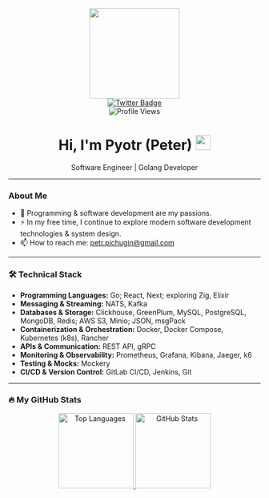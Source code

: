 <div id="header" align="center">
  <img src="https://media.giphy.com/media/dJwT5rggHLqjWAcC0e/giphy.gif" width="180"/>
</div>

<div id="badges" align="center">
  <a href="https://twitter.com/PPichugin" target="_blank">
    <img src="https://img.shields.io/badge/Twitter-blue?style=for-the-badge&logo=twitter&logoColor=white" alt="Twitter Badge"/>
  </a>
</div>

<div align="center">
  <img src="https://komarev.com/ghpvc/?username=ppichugin&style=flat-square&color=blue" alt="Profile Views"/>
</div>

<h1 align="center">
  Hi, I'm Pyotr (Peter)
  <img src="https://media.giphy.com/media/hvRJCLFzcasrR4ia7z/giphy.gif" width="30" height="30"/>
</h1>

<p align="center">
  Software Engineer | Golang Developer
</p>

---

### About Me

- 💖 Programming & software development are my passions.
- ⚡ In my free time, I continue to explore modern software development technologies & system design.
- 📫 How to reach me: [petr.pichugin@gmail.com](mailto:petr.pichugin@gmail.com)

---

### 🛠️ Technical Stack

- **Programming Languages:** Go; React, Next; exploring Zig, Elixir
- **Messaging & Streaming:** NATS, Kafka
- **Databases & Storage:** Clickhouse, GreenPlum, MySQL, PostgreSQL, MongoDB, Redis; AWS S3, Minio; JSON, msgPack
- **Containerization & Orchestration:** Docker, Docker Compose, Kubernetes (k8s), Rancher
- **APIs & Communication:** REST API, gRPC
- **Monitoring & Observability:** Prometheus, Grafana, Kibana, Jaeger, k6
- **Testing & Mocks:** Mockery
- **CI/CD & Version Control:** GitLab CI/CD, Jenkins, Git

---

### 🔥 My GitHub Stats

<p align="center">
  <a href="https://github-readme-stats-git-masterrstaa-rickstaa.vercel.app/api/top-langs/?username=ppichugin&layout=compact&theme=vision-friendly-white" target="_blank">
    <img height="150" src="https://github-readme-stats-git-masterrstaa-rickstaa.vercel.app/api/top-langs/?username=ppichugin&layout=compact&theme=vision-friendly-white" alt="Top Languages"/>
  </a>
  <a href="https://github.com/ppichugin/github-readme-stats" target="_blank">
    <img height="150" src="https://github-readme-stats-git-masterrstaa-rickstaa.vercel.app/api?username=ppichugin&hide=prs,issues&layout=compact&theme=vision-friendly-white&show_icons=true" alt="GitHub Stats"/>
  </a>
</p>
